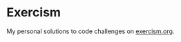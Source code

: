 # Exercism

My personal solutions to code challenges on [exercism.org](https://exercism.org/profiles/kplattret).
